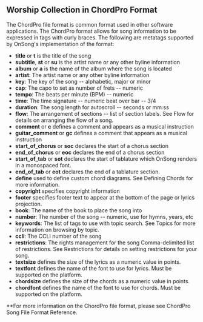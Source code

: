 ## Worship Collection in ChordPro Format

The ChordPro file format is common format used in other software applications. The ChordPro format allows for song information to be expressed in tags with curly braces. The following are metatags supported by OnSong's implementation of the format:

- **title** or **t** is the title of the song
- **subtitle**, **st** or **su** is the artist name or any other byline information
- **album** or **a** is the name of the album where the song is located
- **artist**: The artist name or any other byline information
- **key**: The key of the song -- alphabetic, major or minor
- **cap**: The capo to set as number of frets -- numeric
- **tempo**: The beats per minute (BPM) -- numeric
- **time**: The time signature -- numeric beat over bar -- 3/4
- **duration**: The song length for autoscroll -- seconds or mm:ss
- **flow**: The arrangement of sections -- list of section labels. See Flow for details on arranging the flow of a song.
- **comment** or **c** defines a comment and appears as a musical instruction
- **guitar_comment** or **gc** defines a comment that appears as a musical instruction
- **start_of_chorus** or **soc** declares the start of a chorus section
- **end_of_chorus** or **eoc** declares the end of a chorus section
- **start_of_tab** or **sot** declares the start of tablature which OnSong renders in a monospaced font.
- **end_of_tab** or **eot** declares the end of a tablature section.
- **define** used to define custom chord diagrams. See Defining Chords for more information.
- **copyright** specifies copyright information
- **footer** specifies footer text to appear at the bottom of the page or lyrics projection.
- **book**: The name of the book to place the song into
- **number**: The number of the song -- numeric, use for hymns, years, etc
- **keywords**: The list of tags to use with topic search. See Topics for more information on browsing by topic.
- **ccli**: The CCLI number of the song
- **restrictions**: The rights management for the song Comma-delimited list of restrictions. See Restrictions for details on setting restrictions for your song.
- **textsize** defines the size of the lyrics as a numeric value in points.
- **textfont** defines the name of the font to use for lyrics. Must be supported on the platform.
- **chordsize** defines the size of the chords as a numeric value in points.
- **chordfont** defines the name of the font to use for chords. Must be supported on the platform.

**For more information on the ChordPro file format, please see ChordPro Song File Format Reference.
